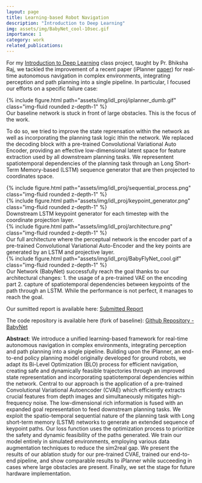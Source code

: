 ```yaml
---
layout: page
title: Learning-based Robot Navigation
description: "Introduction to Deep Learning"
img: assets/img/BabyNet_cool-10sec.gif
importance: 1
category: work
related_publications: 
---
```


For my [Introduction to Deep Learning](https://deeplearning.cs.cmu.edu/F23/index.html) class project, taught by Pr. Bhiksha Raj, we tackled the improvement of a recent paper (iPlanner [paper](https://www.roboticsproceedings.org/rss19/p064.pdf)) for real-time autonomous navigation in complex environments, integrating perception and path planning into a single pipeline. In particular, I focused our efforts on a specific failure case: 

<div class="row justify-content-sm-center">
    <div class="col-sm mt-3 mt-md-0">
        {% include figure.html path="assets/img/idl_proj/iplanner_dumb.gif" class="img-fluid rounded z-depth-1" %}
    </div>
</div>
<div class="caption">
    Our baseline network is stuck in front of large obstacles. This is the focus of the work.
</div>

To do so, we tried to improve the state reprensation within the network as well as incorporating the planning task logic ithin the network. We replaced the decoding block with a pre-trained Convolutional Variational Auto Encoder, providing an effective low-dimensional latent space for feature extraction used by all downstream planning tasks. We representent spatiotemporal dependencies of the planning task through an Long Short-Term Memory-based (LSTM) sequence generator that are then projected to coordinates space.


<div class="row justify-content-sm-center">
    <div class="col-sm-6 mt-3 mt-md-0 d-flex align-items-center">
        {% include figure.html path="assets/img/idl_proj/sequential_process.png" class="img-fluid rounded z-depth-1" %}
    </div>
    <div class="col-sm-6 mt-3 mt-md-0 d-flex align-items-center">
        {% include figure.html path="assets/img/idl_proj/keypoint_generator.png" class="img-fluid rounded z-depth-1" %}
    </div>
</div>
<div class="caption">
    Downstream LSTM keypoint generator for each timestep with the coordinate projection
    layer.  
</div>


<div class="row justify-content-sm-center">
    <div class="col-sm-10 mt-3 mt-md-0">
        {% include figure.html path="assets/img/idl_proj/architecture.png" class="img-fluid rounded z-depth-1" %}
    </div>
</div>
<div class="caption">
    Our full architecture where the perceptual network is the encoder part of a pre-trained Convolutional Variational Auto-Encoder and the key points are generated by an LSTM and projective layer.  
</div>


<div class="row justify-content-sm-center">
    <div class="col-sm mt-3 mt-md-0">
        {% include figure.html path="assets/img/idl_proj/BabyFlyNet_cool.gif" class="img-fluid rounded z-depth-1" %}
    </div>
</div>
<div class="caption">
    Our Network (BabyNet) successfully reach the goal thanks to our architectural changes: 1. the usage of a pre-trained VAE on the encoding part 2. capture of spatiotemporal dependencies between keypoints of the path through an LSTM. While the performance is not perfect, it manages to reach the goal.
</div>


Our sumitted report is available here: [Submitted Report](https://drive.google.com/file/d/1GPz8BDxt3FrRSgodKm9alad00Uupmgmz/view?usp=sharing)

The code repository is available here (fork of baseline): [Github Repository - BabyNet](https://github.com/Ibrassow/BabyNet)



**Abstract**: We introduce a unified learning-based framework for real-time autonomous navigation in complex environments, integrating perception and path planning into a single pipeline. Building upon the iPlanner, an end-to-end policy planning model originally developed for ground robots, we adapt its Bi-Level Optimization (BLO) process for efficient navigation, creating safe and dynamically feasible trajectories through an improved state representation and incorporating spatiotemporal dependencies within the network. Central to our approach is the application of a pre-trained Convolutional Variational Autoencoder (CVAE) which efficiently extracts crucial features from depth images and simultaneously mitigates high-frequency noise. The low-dimensional rich information is fused with an expanded goal representation to feed downstream planning tasks. We exploit the spatio-temporal sequential nature of the planning task with Long short-term memory (LSTM) networks to generate an extended sequence of keypoint paths. Our loss function uses the optimization process to prioritize the safety and dynamic feasibility of the paths generated. We train our model entirely in simulated environments, employing various data augmentation techniques to reduce the sim2real gap. We present the results of our ablation study for our pre-trained CVAE, trained our end-to-end pipeline, and show comparable results to iPlanner while succeeding in cases where large obstacles are present. Finally, we set the stage for future hardware implementation.

